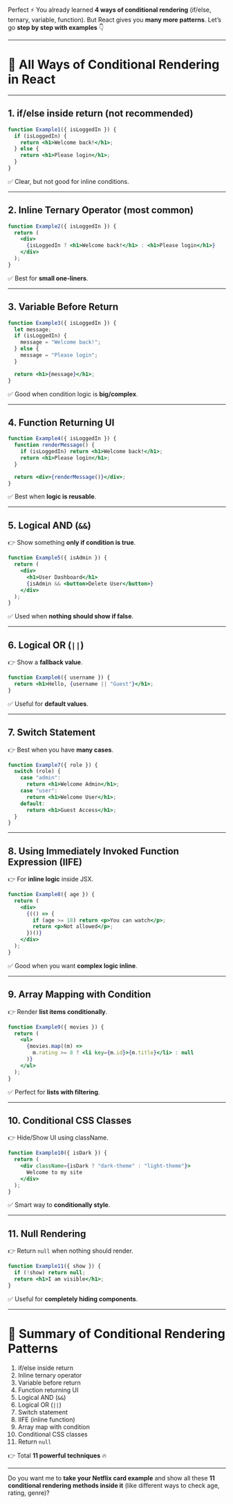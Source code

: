 Perfect ⚡ You already learned **4 ways of conditional rendering** (if/else, ternary, variable, function).
But React gives you **many more patterns**. Let’s go **step by step with examples** 👇

---

# 🎯 All Ways of Conditional Rendering in React

---

## **1. if/else inside return (not recommended)**

```jsx
function Example1({ isLoggedIn }) {
  if (isLoggedIn) {
    return <h1>Welcome back!</h1>;
  } else {
    return <h1>Please login</h1>;
  }
}
```

✅ Clear, but not good for inline conditions.

---

## **2. Inline Ternary Operator (most common)**

```jsx
function Example2({ isLoggedIn }) {
  return (
    <div>
      {isLoggedIn ? <h1>Welcome back!</h1> : <h1>Please login</h1>}
    </div>
  );
}
```

✅ Best for **small one-liners**.

---

## **3. Variable Before Return**

```jsx
function Example3({ isLoggedIn }) {
  let message;
  if (isLoggedIn) {
    message = "Welcome back!";
  } else {
    message = "Please login";
  }

  return <h1>{message}</h1>;
}
```

✅ Good when condition logic is **big/complex**.

---

## **4. Function Returning UI**

```jsx
function Example4({ isLoggedIn }) {
  function renderMessage() {
    if (isLoggedIn) return <h1>Welcome back!</h1>;
    return <h1>Please login</h1>;
  }

  return <div>{renderMessage()}</div>;
}
```

✅ Best when **logic is reusable**.

---

## **5. Logical AND (`&&`)**

👉 Show something **only if condition is true**.

```jsx
function Example5({ isAdmin }) {
  return (
    <div>
      <h1>User Dashboard</h1>
      {isAdmin && <button>Delete User</button>}
    </div>
  );
}
```

✅ Used when **nothing should show if false**.

---

## **6. Logical OR (`||`)**

👉 Show a **fallback value**.

```jsx
function Example6({ username }) {
  return <h1>Hello, {username || "Guest"}</h1>;
}
```

✅ Useful for **default values**.

---

## **7. Switch Statement**

👉 Best when you have **many cases**.

```jsx
function Example7({ role }) {
  switch (role) {
    case "admin":
      return <h1>Welcome Admin</h1>;
    case "user":
      return <h1>Welcome User</h1>;
    default:
      return <h1>Guest Access</h1>;
  }
}
```

---

## **8. Using Immediately Invoked Function Expression (IIFE)**

👉 For **inline logic** inside JSX.

```jsx
function Example8({ age }) {
  return (
    <div>
      {(() => {
        if (age >= 18) return <p>You can watch</p>;
        return <p>Not allowed</p>;
      })()}
    </div>
  );
}
```

✅ Good when you want **complex logic inline**.

---

## **9. Array Mapping with Condition**

👉 Render **list items conditionally**.

```jsx
function Example9({ movies }) {
  return (
    <ul>
      {movies.map((m) =>
        m.rating >= 8 ? <li key={m.id}>{m.title}</li> : null
      )}
    </ul>
  );
}
```

✅ Perfect for **lists with filtering**.

---

## **10. Conditional CSS Classes**

👉 Hide/Show UI using className.

```jsx
function Example10({ isDark }) {
  return (
    <div className={isDark ? "dark-theme" : "light-theme"}>
      Welcome to my site
    </div>
  );
}
```

✅ Smart way to **conditionally style**.

---

## **11. Null Rendering**

👉 Return `null` when nothing should render.

```jsx
function Example11({ show }) {
  if (!show) return null;
  return <h1>I am visible</h1>;
}
```

✅ Useful for **completely hiding components**.

---

# 🚀 Summary of Conditional Rendering Patterns

1. if/else inside return
2. Inline ternary operator
3. Variable before return
4. Function returning UI
5. Logical AND (`&&`)
6. Logical OR (`||`)
7. Switch statement
8. IIFE (inline function)
9. Array map with condition
10. Conditional CSS classes
11. Return `null`

👉 Total **11 powerful techniques** 🔥

---

Do you want me to **take your Netflix card example** and show all these **11 conditional rendering methods inside it** (like different ways to check age, rating, genre)?
